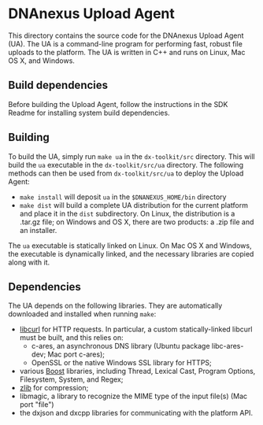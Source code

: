 # DNAnexus Upload Agent

This directory contains the source code for the DNAnexus Upload Agent (UA).
The UA is a command-line program for performing fast, robust file uploads
to the platform. The UA is written in C++ and runs on Linux, Mac OS X, and
Windows.

## Build dependencies

Before building the Upload Agent, follow the instructions in the SDK Readme
for installing system build dependencies.

## Building

To build the UA, simply run `make ua` in the `dx-toolkit/src` directory. This will build the
`ua` executable in the `dx-toolkit/src/ua` directory. The following methods can then be used
from `dx-toolkit/src/ua` to deploy the Upload Agent:

* `make install` will deposit `ua` in the `$DNANEXUS_HOME/bin` directory
* `make dist` will build a complete UA distribution for the current
  platform and place it in the `dist` subdirectory. On Linux, the
  distribution is a .tar.gz file; on Windows and OS X, there are two
  products: a .zip file and an installer.

The `ua` executable is statically linked on Linux. On Mac OS X and Windows,
the executable is dynamically linked, and the necessary libraries are
copied along with it.

## Dependencies

The UA depends on the following libraries. They are automatically
downloaded and installed when running `make`:

* [libcurl](http://curl.haxx.se/libcurl/) for HTTP requests. In particular,
  a custom statically-linked libcurl must be built, and this relies on:
  * c-ares, an asynchronous DNS library (Ubuntu package libc-ares-dev; Mac
    port c-ares);
  * OpenSSL or the native Windows SSL library for HTTPS;
* various [Boost](http://www.boost.org/) libraries, including Thread,
  Lexical Cast, Program Options, Filesystem, System, and Regex;
* [zlib](http://zlib.net/) for compression;
* libmagic, a library to recognize the MIME type of the input file(s) (Mac port "file")
* the dxjson and dxcpp libraries for communicating with the platform API.
